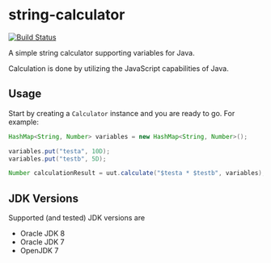 # string-calculator
[![Build Status](https://travis-ci.org/error418/string-calculator.svg?branch=enhancement%2Ftravis-ci)](https://travis-ci.org/error418/string-calculator)

A simple string calculator supporting variables for Java.

Calculation is done by utilizing the JavaScript capabilities of Java.


## Usage

Start by creating a `Calculator` instance and you are ready to go.
For example:

```java
HashMap<String, Number> variables = new HashMap<String, Number>();

variables.put("testa", 10D);
variables.put("testb", 5D);

Number calculationResult = uut.calculate("$testa * $testb", variables);
```

## JDK Versions

Supported (and tested) JDK versions are

* Oracle JDK 8
* Oracle JDK 7
* OpenJDK 7
